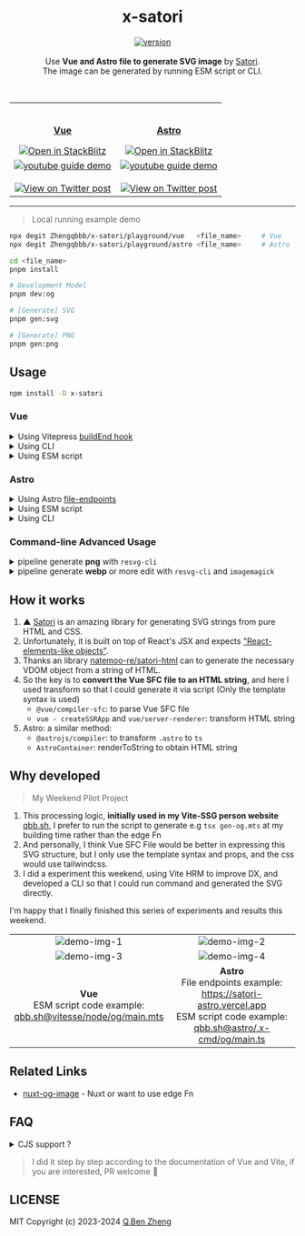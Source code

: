 <h1 align="center">x-satori</h1>

<p align="center">
    <a href="https://www.npmjs.com/package/x-satori">
        <img alt="version" src="https://img.shields.io/npm/v/x-satori?color=212121&label=">
    </a><br><br>
    Use <b>Vue and Astro file to generate SVG image</b> by <a href="https://github.com/vercel/satori">Satori</a>.<br>
    The image can be generated by running ESM script or CLI.
</p>
<br>
<table>
    <tr>
        <td align="center" width="50%">
        <br>
            <p><b><a href="#vue">Vue</a></b></p>
            <a href="https://stackblitz.com/edit/x-satori?file=package.json">
                <img alt="Open in StackBlitz" src="https://developer.stackblitz.com/img/open_in_stackblitz.svg">
            </a>
        </td>
        <td align="center" width="50%">
        <br>
            <p><b><a href="#astro">Astro</a></b></p>
            <a href="https://stackblitz.com/edit/x-satori-astro?file=package.json">
                <img alt="Open in StackBlitz" src="https://developer.stackblitz.com/img/open_in_stackblitz.svg">
            </a>
        </td>
    </tr>
    <tr>
        <td align="center" width="50%">
            <a href="https://youtu.be/8HkJg1a_Zew">
                <img alt="youtube guide demo" src="./demo-vue.gif">
            </a>
            <br>
            <br>
            <a href="https://x.com/zhengqbbb/status/1637849646075908096">
                <img alt="View on Twitter post" src="https://cdn.jsdelivr.net/gh/Zhengqbbb/Zhengqbbb@v1.1.1/icons/view-twitter-post.svg">
            </a>
        </td>
        <td align="center" width="50%">
            <a href="https://youtu.be/8HkJg1a_Zew">
                <img alt="youtube guide demo" src="./demo-astro.gif">
            </a>
            <br>
            <br>
            <a href="https://x.com/zhengqbbb/status/1637849646075908096">
                <img alt="View on Twitter post" src="https://cdn.jsdelivr.net/gh/Zhengqbbb/Zhengqbbb@v1.1.1/icons/view-twitter-post.svg">
            </a>
        </td>
    </tr>
</table>

---

> Local running example demo

```sh
npx degit Zhengqbbb/x-satori/playground/vue   <file_name>     # Vue
npx degit Zhengqbbb/x-satori/playground/astro <file_name>     # Astro

cd <file_name>
pnpm install

# Development Model
pnpm dev:og

# [Generate] SVG
pnpm gen:svg

# [Generate] PNG
pnpm gen:png
```

## Usage

```sh
npm install -D x-satori
```

### Vue

<details>
<summary>Using Vitepress <a href="https://vitepress.dev/reference/site-config#buildend">buildEnd hook</a></summary><br>

- **Example**: [examples/vue-vitepress](./examples/vue-vitepress/) ⭐⭐⭐

</details>


<details>
<summary>Using CLI</summary><br>

**Example**: [playground/vue](./playground/vue/)

- Dependency: **Vue | Vite**

```sh
$ npx x-satori --help

SYNOPSIS:
    x-satori --template <template_file_path> --config <satori_config_path> [--props <JSON>]
    x-satori --template <template_file_path> --config <satori_config_path> [--props <JSON>] --output <svg_path>
    x-satori --template <template_file_path> --config <satori_config_path> [--props <JSON>] --dev [--host --port <num>]

OPTIONS:
    -d|--dev                   Turn on Dev mode
       --host                  Expose  host in Dev mode
       --port     <num>        Specify port in Dev mode
    -t|--template <path>       The Vue or Astro template file path
    -c|--config   <path>       The export satori configure file path
    -o|--output   <path>       Target output SVG path
    --props       <JSON_str>   Overwrite and use props in config

EXAMPLES:
    x-satori --config "./satori.ts" --template "./Template.vue" --dev --host
    x-satori --config "./satori.ts" --template "./Template.vue"
    x-satori --config "./satori.js" --template "./Template.vue" --props '{"title": "Hello World"}'
    x-satori --config "./satori.js" --template "./Template.vue" -o image.svg
```

#### Configure

- Extends Satori options and add Vue file props option

```mjs
import { defineSatoriConfig } from 'x-satori/vue'

export default defineSatoriConfig({
    // ... Satori options
    props: {
        // ...Vue SFC props options
        // title: "Hello world"
    },
})
```

#### Vue template file

- **Only the template syntax is used**, and props are only used for hint completion
- [→ Satori supports common CSS features](https://github.com/vercel/satori#css)
- [→ Tailwindcss documentation](https://tailwindcss.com/docs/customizing-colors)

```html
<script setup lang="ts">
const props = defineProps({
  title: String,
})
</script>
<template>
  <div class="w-full h-full flex text-white bg-blue-500 items-center justify-center">
    <h1 :style="{ fontSize: '70px' }">
      {{ title }} 👋
    </h1>
  </div>
</template>
```

</details>

<details>
<summary>Using ESM script</summary><br>

- Dependency: **Vue**

```mjs
import { defineSatoriConfig, satoriVue } from 'x-satori/vue'

function main() {
    const _DIRNAME = typeof __dirname !== 'undefined'
        ? __dirname
        : dirname(fileURLToPath(import.meta.url))
    const _OUTPUT = resolve(_DIRNAME, './image/og.png')

    const templateStr = await readFile(resolve(_DIRNAME, './Template.vue'), 'utf8')
    const opt = defineSatoriConfig({
    // ... Satori options
        props: {
        // ...Vue SFC props options
        // title: "Hello world"
        },
    })
    const strSVG = await satoriVue(opt, templateStr)
    console.log(strSVG)
}
main()
```

- **Example**: [examples/vue-run-esm-script](./examples/vue-run-esm-script/)

    ```sh
    npm run gen:svg
    npm run gen:png
    ```

</details>

### Astro

<details>
    <summary>Using Astro <a href="https://docs.astro.build/en/guides/endpoints/">file-endpoints</a></summary><br>

- **Example**: [examples/astro-file-endpoint](./examples/astro-file-endpoint/) ⭐⭐⭐
- **Example**: [Repo - Zhengqbbb/qbb.sh](https://github.com/Zhengqbbb/qbb.sh/blob/astro/src/pages/og/%5Bslug%5D.png.ts)



---

#### 1. Install Dependencies

```sh
npm install -D x-satori @resvg/resvg-js # Convert SVG to PNG
```

#### 2. Create Astro [file-endpoints](https://docs.astro.build/en/guides/endpoints/)

> If target is generate `dist/og/*.png`.<br>
> So that touch a file `src/pages/og/[slug].png.ts`

```ts
import { readFile } from 'node:fs/promises'
import { type SatoriOptions, satoriAstro } from 'x-satori/astro'
import { Resvg } from '@resvg/resvg-js'
import type { APIRoute } from 'astro'
import { type CollectionEntry, getCollection } from 'astro:content';

export async function getStaticPaths() {
  const posts = await getCollection('blog');

    return posts
        .map(post => ({
            params: { slug: post.slug },
            props: { ...post },
        }));
}

async function getPostImageBuffer(props) {
        const template = await readFile(/** .astro template file */, 'utf-8')
        const config: SatoriOptions = {
            //... satori options,
            props: {
                //...astro template file props
                ...props.data,
            }
        }
        const svg = await satoriAstro(config, template)
        const resvg = new Resvg(svg)
        const pngData = resvg.render()
        return pngData.asPng()
}

export const GET: APIRoute = async ({ props }) =>
    new Response(
        await getPostImageBuffer(props as CollectionEntry<'blog'>),
        {
            headers: { 'Content-Type': 'image/png' },
        },
    )
```

</details>

<details>
<summary>Using ESM script</summary><br>

- Dependency: **Astro**

```mjs
import { defineSatoriConfig, satoriAstro } from 'x-satori/astro'

function main() {
    const _DIRNAME = typeof __dirname !== 'undefined'
        ? __dirname
        : dirname(fileURLToPath(import.meta.url))
    const _OUTPUT = resolve(_DIRNAME, './image/og.png')

    const templateStr = await readFile(resolve(_DIRNAME, './Template.vue'), 'utf8')
    const opt = defineSatoriConfig({
    // ... Satori options
        props: {
        // ...Vue SFC props options
        // title: "Hello world"
        },
    })
    const strSVG = await satoriAstro(opt, templateStr)
    console.log(strSVG)
}
main()
```

- **Example**: [examples/astro-run-esm-script](./examples/astro-run-esm-script/) ⭐⭐⭐

    ```sh
    npm run gen:svg
    npm run gen:png
    ```

- **Example**: [Repo - Zhengqbbb/qbb.sh@v2.1.1/.x-cmd/og/main.ts](https://github.com/Zhengqbbb/qbb.sh/blob/v2.1.1/.x-cmd/og/main.ts)

</details>

<details>
<summary>Using CLI</summary><br>

- Dependency: **Astro** | **Vite** (for dev mode)

```sh
$ npx x-satori --help

SYNOPSIS:
    x-satori --template <template_file_path> --config <satori_config_path> [--props <JSON>]
    x-satori --template <template_file_path> --config <satori_config_path> [--props <JSON>] --output <svg_path>
    x-satori --template <template_file_path> --config <satori_config_path> [--props <JSON>] --dev [--host --port <num>]

OPTIONS:
    -d|--dev                   Turn on Dev mode
       --host                  Expose  host in Dev mode
       --port     <num>        Specify port in Dev mode
    -t|--template <path>       The Vue or Astro template file path
    -c|--config   <path>       The export satori configure file path
    -o|--output   <path>       Target output SVG path
    --props       <JSON_str>   Overwrite and use props in config

EXAMPLES:
    x-satori --config "./satori.ts" --template "./Template.astro" --dev --host
    x-satori --config "./satori.ts" --template "./Template.astro"
    x-satori --config "./satori.js" --template "./Template.astro" --props '{"title": "Hello World"}'
    x-satori --config "./satori.js" --template "./Template.astro" -o image.svg
```

#### Configure

- Extends Satori options and add Vue file props option

```mjs
import { defineSatoriConfig } from 'x-satori/astro'

export default defineSatoriConfig({
    // ... Satori options
    props: {
        // ...astro file props options
        // title: "Hello world"
    },
})
```

#### Astro template file

- **Only the template syntax is used**, and props are only used for hint completion
- [→ Satori supports common CSS features](https://github.com/vercel/satori#css)
- [→ Tailwindcss documentation](https://tailwindcss.com/docs/customizing-colors)

```astro
---
interface Props {
    title: string
};

const { title = Hello world } = Astro.props;
---
<div class="w-full h-full text-1.4rem text-white flex flex-col items-center justify-between">
    <h2 >
        {title}
    </h2>
</div>

```

- **Example**: [playground/astro](./playground/astro/) ⭐⭐⭐
- **Example (Advanced)** - Using `Shell Scripts` to batch image generation with `resvg-cli`:<br>
    [Repo - Zhengqbbb/qbb.sh/.x-cmd/og](https://github.com/Zhengqbbb/qbb.sh/blob/6fe03b051c1468417682da6e329be0e0b77c6468/.x-cmd/og#L37-L45)

</details>

### Command-line Advanced Usage

<details>
    <summary>pipeline generate <b>png</b> with <code>resvg-cli</code></summary><br>

> TIP: You can install it globally or use `bunx` for replacement startup

```sh
npx x-satori --config "./satori.ts" --template "./Template.vue" --props '{"title": "Hello World"}' | \
    npx resvg-cli - image.png
```

</details>

<details>
    <summary>pipeline generate <b>webp</b> or more edit with <code>resvg-cli</code> and <code>imagemagick</code> </summary><br>

> TIP: You can install it globally or use `bunx` for replacement startup

```sh
npx x-satori --config "./satori.ts" --template "./Template.vue" --props '{"title": "Hello World"}' | \
    npx resvg-cli - | \
    magick - webp:image.webp
```

</details>

## How it works
1. ▲ [Satori](https://github.com/vercel/satori) is an amazing library for generating SVG strings from pure HTML and CSS.
2. Unfortunately, it is built on top of React's JSX and expects ["React-elements-like objects"](https://github.com/vercel/satori#use-without-jsx).
3. Thanks an library [natemoo-re/satori-html](https://github.com/natemoo-re/satori-html) can to generate the necessary VDOM object from a string of HTML.
4. So the key is to **convert the Vue SFC file to an HTML string**, and here I used transform so that I could generate it via script (Only the template syntax is used)
    - `@vue/compiler-sfc`: to parse Vue SFC file
    - `vue - createSSRApp`  and `vue/server-renderer`: transform HTML string
5. Astro: a similar method:
    - `@astrojs/compiler`: to transform `.astro` to `ts`
    - `AstroContainer`: renderToString to obtain HTML string

## Why developed

> My Weekend Pilot Project

1. This processing logic, **initially used in my Vite-SSG person website** [qbb.sh](https://github.com/Zhengqbbb/qbb.sh/blob/790c47026cb1baac34dee8642150ec1729fb0f39/package.json#L18), I prefer to run the script to generate e.g `tsx gen-og.mts` at my building time rather than the edge Fn
2. And personally, I think Vue SFC File would be better in expressing this SVG structure, but I only use the template syntax and props, and the css would use tailwindcss.
3. I did a experiment this weekend, using Vite HRM to improve DX, and developed a CLI so that I could run command and generated the SVG directly.

I'm happy that I finally finished this series of experiments and results this weekend. <br>

<table>
  <tr>
    <td align="center" width="50%">
        <img alt="demo-img-1"src="https://user-images.githubusercontent.com/40693636/226387222-e2de688d-bbb6-41a2-9454-d10d8fd7784d.png">
    </td>
    <td align="center" width="50%">
        <img alt="demo-img-2"src="https://cdn.jsdelivr.net/gh/Zhengqbbb/qbb.sh@v2.1.1/public/og/posts.png">
    </td>
  </tr>
  <tr>
    <td align="center" width="50%">
        <img alt="demo-img-3"src="https://user-images.githubusercontent.com/40693636/226387925-57b58c6a-6677-44d4-a7a0-6939193704b3.png">
    </td>
    <td align="center" width="50%">
        <img alt="demo-img-4"src="https://cdn.jsdelivr.net/gh/Zhengqbbb/qbb.sh@v2.1.1/public/og/2022-12-17-new-homepage.png">
    </td>
  </tr>
  <tr>
    <td align="center" width="50%">
        <b>Vue</b><br>
        ESM script code example:
        <br>
        <a href="https://github.com/Zhengqbbb/qbb.sh/tree/vitesse/build/node/og/main.mts">qbb.sh@vitesse/node/og/main.mts</a>
    </td>
    <td align="center" width="50%">
        <b>Astro</b>
        <br>
        File endpoints example:
        <br>
        <a href="https://satori-astro.vercel.app/blog/">https://satori-astro.vercel.app</a>
        <br>
        ESM script code example:
        <br>
        <a href="https://github.com/Zhengqbbb/qbb.sh/blob/v2.1.1/.x-cmd/og/main.ts">qbb.sh@astro/.x-cmd/og/main.ts</a>
    </td>
  </tr>
</table>

## Related Links

- [nuxt-og-image](https://github.com/harlan-zw/nuxt-og-image) - Nuxt or want to use edge Fn

## FAQ

<details>
<summary>CJS support ?</summary><br>

**Not supported**, waiting for upstream library [natemoo-re/ultrahtml](https://github.com/natemoo-re/ultrahtml/tree/main)

</details>

> I did it step by step according to the documentation of Vue and Vite, if you are interested, PR welcome 🤗

## LICENSE

MIT
Copyright (c) 2023-2024 [Q.Ben Zheng](https://github.com/Zhengqbbb)
